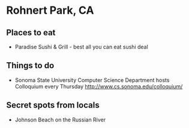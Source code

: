 # Rohnert Park, CA

## Places to eat
- Paradise Sushi & Grill - best all you can eat sushi deal

## Things to do
- Sonoma State University Computer Science Department hosts Colloquium every Thursday http://www.cs.sonoma.edu/colloquium/ 

## Secret spots from locals
- Johnson Beach on the Russian River
